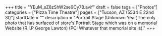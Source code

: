 +++
title = "YEuM_sZ8zShW2se9Cy78.avif"
draft = false
tags = ["Photos"]
categories = ["Pizza Time Theatre"]
pages = ["Tucson, AZ (5534 E 22nd St)"]
startDate = ""
description = "Portrait Stage (Unknown Year)The only photo that has surfaced of store's Portrait Stage which was on a memorial Website (R.I.P George Lawton) (PC: Whatever that memorial site is)."
+++

